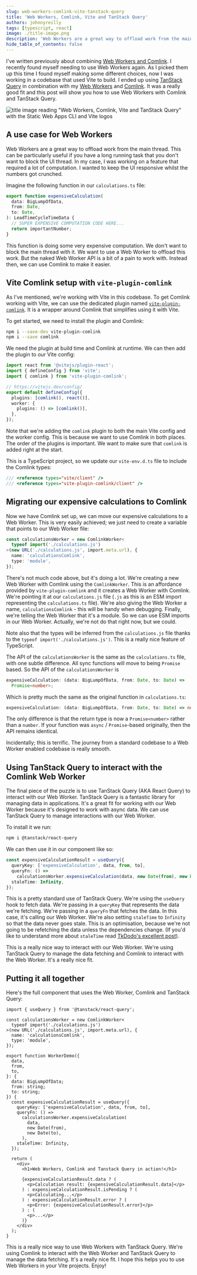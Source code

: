 ```yaml
---
slug: web-workers-comlink-vite-tanstack-query
title: 'Web Workers, Comlink, Vite and TanStack Query'
authors: johnnyreilly
tags: [typescript, react]
image: ./title-image.png
description: 'Web Workers are a great way to offload work from the main thread. Comlink is a delightful way to communicate with Web Workers. TanStack Query is an awesome way to bring them together.'
hide_table_of_contents: false
---
```


I've written previously about combining [Web Workers and Comlink](../2020-02-21-web-workers-comlink-typescript-and-react/index.md). I recently found myself needing to use Web Workers again. As I picked them up this time I found myself making some different choices, now I was working in a codebase that used Vite to build. I ended up using [TanStack Query](https://github.com/tanstack/query) in combination with my [Web Workers](https://developer.mozilla.org/en-US/docs/Web/API/Web_Workers_API/Using_web_workers) and [Comlink](https://github.com/GoogleChromeLabs/comlink). It was a really good fit and this post will show you how to use Web Workers with Comlink and TanStack Query.

![title image reading "Web Workers, Comlink, Vite and TanStack Query" with the Static Web Apps CLI and Vite logos](title-image.png)

<!--truncate-->

## A use case for Web Workers

Web Workers are a great way to offload work from the main thread. This can be particularly useful if you have a long running task that you don't want to block the UI thread. In my case, I was working on a feature that required a lot of computation. I wanted to keep the UI responsive whilst the numbers got crunched.

Imagine the following function in our `calculations.ts` file:

```typescript
export function expensiveCalculation(
  data: BigLumpOfData,
  from: Date,
  to: Date,
): LeadTimeCycleTimeData {
  // SUPER EXPENSIVE COMPUTATION CODE HERE...
  return importantNumber;
}
```

This function is doing some very expensive computation. We don't want to block the main thread with it. We want to use a Web Worker to offload this work. But the naked Web Worker API is a bit of a pain to work with. Instead then, we can use Comlink to make it easier.

## Vite Comlink setup with `vite-plugin-comlink`

As I've mentioned, we're working with Vite in this codebase. To get Comlink working with Vite, we can use the dedicated plugin named [`vite-plugin-comlink`](https://github.com/mathe42/vite-plugin-comlink). It is a wrapper around Comlink that simplifies using it with Vite.

To get started, we need to install the plugin and Comlink:

```bash
npm i --save-dev vite-plugin-comlink
npm i --save comlink
```

We need the plugin at build time and Comlink at runtime. We can then add the plugin to our Vite config:

```typescript
import react from '@vitejs/plugin-react';
import { defineConfig } from 'vite';
import { comlink } from 'vite-plugin-comlink';

// https://vitejs.dev/config/
export default defineConfig({
  plugins: [comlink(), react()],
  worker: {
    plugins: () => [comlink()],
  },
});
```

Note that we're adding the `comlink` plugin to both the main Vite config and the worker config. This is because we want to use Comlink in both places. The order of the plugins is important. We want to make sure that `comlink` is added right at the start.

This is a TypeScript project, so we update our `vite-env.d.ts` file to include the Comlink types:

```typescript
/// <reference types="vite/client" />
/// <reference types="vite-plugin-comlink/client" />
```

## Migrating our expensive calculations to Comlink

Now we have Comlink set up, we can move our expensive calculations to a Web Worker. This is very easily achieved; we just need to create a variable that points to our Web Worker file:

```typescript
const calculationsWorker = new ComlinkWorker<
  typeof import('./calculations.js')
>(new URL('./calculations.js', import.meta.url), {
  name: 'calculationsComlink',
  type: 'module',
});
```

There's not much code above, but it's doing a lot. We're creating a new Web Worker with Comlink using the `ComlinkWorker`. This is an affordance provided by `vite-plugin-comlink` and it creates a Web Worker with Comlink. We're pointing it at our `calculations.js` file (`.js` as this is an ESM import representing the `calculations.ts` file). We're also giving the Web Worker a name, `calculationsComlink` - this will be handy when debugging. Finally, we're telling the Web Worker that it's a module. So we can use ESM imports in our Web Worker. Actually, we're not do that right now, but we could.

Note also that the types will be inferred from the `calculations.js` file thanks to the `typeof import('./calculations.js')`. This is a really nice feature of TypeScript.

The API of the `calculationsWorker` is the same as the `calculations.ts` file, with one subtle difference. All sync functions will move to being `Promise` based. So the API of the `calculationsWorker` is

```typescript
expensiveCalculation: (data: BigLumpOfData, from: Date, to: Date) =>
  Promise<number>;
```

Which is pretty much the same as the original function in `calculations.ts`:

```typescript
expensiveCalculation: (data: BigLumpOfData, from: Date, to: Date) => number;
```

The only difference is that the return type is now a `Promise<number>` rather than a `number`. If your function was `async` / `Promise`-based originally, then the API remains identical.

Incidentally; this is terrific. The journey from a standard codebase to a Web Worker enabled codebase is really smooth.

## Using TanStack Query to interact with the Comlink Web Worker

The final piece of the puzzle is to use TanStack Query (AKA React Query) to interact with our Web Worker. TanStack Query is a fantastic library for managing data in applications. It's a great fit for working with our Web Worker because it's designed to work with async data. We can use TanStack Query to manage interactions with our Web Worker.

To install it we run:

```bash
npm i @tanstack/react-query
```

We can then use it in our component like so:

```typescript
const expensiveCalculationResult = useQuery({
  queryKey: ['expensiveCalculation', data, from, to],
  queryFn: () =>
    calculationsWorker.expensiveCalculation(data, new Date(from), new Date(to)),
  staleTime: Infinity,
});
```

This is a pretty standard use of TanStack Query. We're using the `useQuery` hook to fetch data. We're passing in a `queryKey` that represents the data we're fetching. We're passing in a `queryFn` that fetches the data. In this case, it's calling our Web Worker. We're also setting `staleTime` to `Infinity` so that the data never goes stale. This is an optimisation, because we're not going to be refetching the data unless the dependencies change. (If you'd like to understand more about `staleTime` read [TkDodo's excellent post](https://tkdodo.eu/blog/practical-react-query#the-defaults-explained)).

This is a really nice way to interact with our Web Worker. We're using TanStack Query to manage the data fetching and Comlink to interact with the Web Worker. It's a really nice fit.

## Putting it all together

Here's the full component that uses the Web Worker, Comlink and TanStack Query:

```tsx
import { useQuery } from '@tanstack/react-query';

const calculationsWorker = new ComlinkWorker<
  typeof import('./calculations.js')
>(new URL('./calculations.js', import.meta.url), {
  name: 'calculationsComlink',
  type: 'module',
});

export function WorkerDemo({
  data,
  from,
  to,
}: {
  data: BigLumpOfData;
  from: string;
  to: string;
}) {
  const expensiveCalculationResult = useQuery({
    queryKey: ['expensiveCalculation', data, from, to],
    queryFn: () =>
      calculationsWorker.expensiveCalculation(
        data,
        new Date(from),
        new Date(to),
      ),
    staleTime: Infinity,
  });

  return (
    <div>
      <h1>Web Workers, Comlink and Tanstack Query in action!</h1>

      {expensiveCalculationResult.data ? (
        <p>Calculation result: {expensiveCalculationResult.data}</p>
      ) : expensiveCalculationResult.isPending ? (
        <p>Calculating...</p>
      ) : expensiveCalculationResult.error ? (
        <p>Error: {expensiveCalculationResult.error}</p>
      ) : (
        <p>...</p>
      )}
    </div>
  );
}
```

This is a really nice way to use Web Workers with TanStack Query. We're using Comlink to interact with the Web Worker and TanStack Query to manage the data fetching. It's a really nice fit. I hope this helps you to use Web Workers in your Vite projects. Enjoy!
